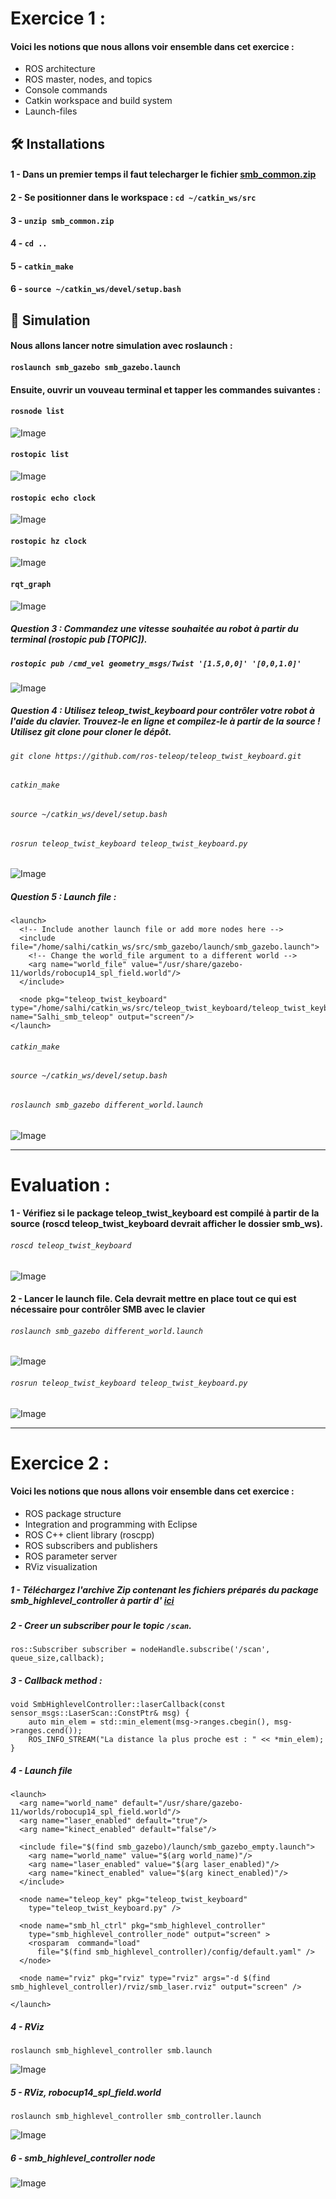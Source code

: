 # Exercice 1 : 

#### Voici les notions que nous allons voir ensemble dans cet exercice : 

- ROS architecture
- ROS master, nodes, and topics
- Console commands
- Catkin workspace and build system
- Launch-files 


## 🛠️ Installations
       

#### 1 - Dans un premier temps il faut telecharger le fichier [smb_common.zip](https://github.com/Elmootez-Belleh/ROS-SMB/blob/main/smb_common.zip)
#### 2 - Se positionner dans le workspace : `cd ~/catkin_ws/src`
#### 3 - `unzip smb_common.zip`
#### 4 - `cd ..`
#### 5 - `catkin_make`
#### 6 - `source ~/catkin_ws/devel/setup.bash`


## 🧐 Simulation 

#### Nous allons lancer notre simulation avec roslaunch :



#### `roslaunch smb_gazebo smb_gazebo.launch` 

#### Ensuite, ouvrir un vouveau terminal et tapper les commandes suivantes : 

#### `rosnode list`
![Image](screens/rosnodeList.png)
#### `rostopic list`
![Image](screens/rostopicList.png)
#### `rostopic echo clock`
![Image](screens/rostopicEcho.png)
#### `rostopic hz clock`
![Image](screens/rostopicHz.png)        
#### `rqt_graph`
![Image](screens/rqt_graph.png)

##### Question 3 : Commandez une vitesse souhaitée au robot à partir du terminal (rostopic pub [TOPIC]).

##### `rostopic pub /cmd_vel geometry_msgs/Twist '[1.5,0,0]' '[0,0,1.0]'`
![Image](screens/cmd_vel.png)        
         
##### Question 4 : Utilisez teleop_twist_keyboard pour contrôler votre robot à l'aide du clavier. Trouvez-le en ligne et compilez-le à partir de la source ! Utilisez git clone pour cloner le dépôt.

###### `git clone https://github.com/ros-teleop/teleop_twist_keyboard.git`
###### `catkin_make`
###### `source ~/catkin_ws/devel/setup.bash`
###### `rosrun teleop_twist_keyboard teleop_twist_keyboard.py`
![Image](screens/teleop_key.png)

##### Question 5 : Launch file : 

```
<launch>
  <!-- Include another launch file or add more nodes here -->
  <include file="/home/salhi/catkin_ws/src/smb_gazebo/launch/smb_gazebo.launch">
    <!-- Change the world_file argument to a different world -->
    <arg name="world_file" value="/usr/share/gazebo-11/worlds/robocup14_spl_field.world"/>
  </include>

  <node pkg="teleop_twist_keyboard" type="/home/salhi/catkin_ws/src/teleop_twist_keyboard/teleop_twist_keyboard.py" name="Salhi_smb_teleop" output="screen"/>
</launch>
```

###### `catkin_make`
###### `source ~/catkin_ws/devel/setup.bash`
###### `roslaunch smb_gazebo different_world.launch`
![Image](screens/different_world.png)



----------

# Evaluation : 

#### 1 - Vérifiez si le package teleop_twist_keyboard est compilé à partir de la source (roscd teleop_twist_keyboard devrait afficher le dossier smb_ws).

###### `roscd teleop_twist_keyboard`
![Image](screens/roscd.png)
#### 2 - Lancer le launch file. Cela devrait mettre en place tout ce qui est nécessaire pour contrôler SMB avec le clavier 
###### `roslaunch smb_gazebo different_world.launch`
![Image](screens/roscdLaunch.png)
###### `rosrun teleop_twist_keyboard teleop_twist_keyboard.py`
![Image](screens/roscdTeleop.png)

----------


# Exercice 2 : 


#### Voici les notions que nous allons voir ensemble dans cet exercice : 

- ROS package structure
- Integration and programming with Eclipse
- ROS C++ client library (roscpp)
- ROS subscribers and publishers
- ROS parameter server
- RViz visualization

##### 1 - Téléchargez l'archive Zip contenant les fichiers préparés du package smb_highlevel_controller à partir d' [ici](smb_highlevel_controller.zip)

##### 2 -  Creer un  subscriber pour le topic `/scan`.
`ros::Subscriber subscriber = nodeHandle.subscribe('/scan', queue_size,callback);`
##### 3 - Callback method : 

```
void SmbHighlevelController::laserCallback(const sensor_msgs::LaserScan::ConstPtr& msg) {
    auto min_elem = std::min_element(msg->ranges.cbegin(), msg->ranges.cend());
    ROS_INFO_STREAM("La distance la plus proche est : " << *min_elem);
}
```

##### 4 - Launch file 

```
<launch>
  <arg name="world_name" default="/usr/share/gazebo-11/worlds/robocup14_spl_field.world"/>
  <arg name="laser_enabled" default="true"/>
  <arg name="kinect_enabled" default="false"/>

  <include file="$(find smb_gazebo)/launch/smb_gazebo_empty.launch">
    <arg name="world_name" value="$(arg world_name)"/>
    <arg name="laser_enabled" value="$(arg laser_enabled)"/>
    <arg name="kinect_enabled" value="$(arg kinect_enabled)"/>
  </include>

  <node name="teleop_key" pkg="teleop_twist_keyboard" 
    type="teleop_twist_keyboard.py" />

  <node name="smb_hl_ctrl" pkg="smb_highlevel_controller"
    type="smb_highlevel_controller_node" output="screen" >
    <rosparam  command="load"
      file="$(find smb_highlevel_controller)/config/default.yaml" />
  </node>

  <node name="rviz" pkg="rviz" type="rviz" args="-d $(find smb_highlevel_controller)/rviz/smb_laser.rviz" output="screen" />

</launch>
```

 ##### 4 - RViz 

`roslaunch smb_highlevel_controller smb.launch `
 
![Image](screens/laser_empty.png)

##### 5 - RViz, robocup14_spl_field.world 

`roslaunch smb_highlevel_controller smb_controller.launch`

![Image](screens/rvizLaser.png)

##### 6 -  smb_highlevel_controller node
![Image](screens/distance_node.png)
